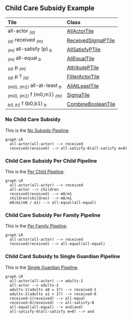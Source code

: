 <head>
  <script src="https://cdnjs.cloudflare.com/ajax/libs/mermaid/9.4.3/mermaid.min.js"> </script>
</head>


## Child Care Subsidy Example

| Tile                                                | Class                                    |
|:----------------------------------------------------|:-----------------------------------------|
| all-actor <sub>*(a)*</sub>                          | [AllActorTile][AllActorTile]             |
| <sub>*(a)*</sub> received <sub>*(m)*</sub>          | [ReceivedSigmaPTile][ReceivedSigmaPTile] |
| <sub>*(m)*</sub> all-satisfy (p) <sub>*b*</sub>     | [AllSatisfyPTile][AllSatisfyPTile]       |
| <sub>*(m)*</sub> all-equal <sub>*b*</sub>           | [AllEqualTile][AllEqualTile]             |
| <sub>*(a)*</sub> p <sub>*(m)*</sub>                 | [AttributePTile][AttributePTile]         |
| <sub>*(a)*</sub> p ? <sub>*(a)*</sub>               | [FilterActorTile][FilterActorTile]       |
| <sub>*(m0), (m1)*</sub> all-at-least <sub>*b*</sub> | [AllAtLeastTile][AllAtLeastTile]         |
| <sub>*(m0), (m1)*</sub> f (m0,m1) <sub>*(m)*</sub>  | [SigmaTile][SigmaTile]                   |
| <sub>*b0, b1*</sub> f (b0,b1) <sub>*b*</sub>  | [CombineBooleanTile][CombineBooleanTile]          |


### No Child Care Subsidy

This is the [No Subsidy Pipeline][CcsNoSubsidyPipeline].

```mermaid
graph LR
  all-actor(all-actor) --> received
  received(received) --> all-satisfy-0(all-satisfy m=0)
```


### Child Care Subsidy Per Child Pipeline

This is the [Per Child Pipeline][CcsPerChildPipeline].

```mermaid
graph LR
  all-actor(all-actor) --> received
  all-actor --> children
  received(received) --> m0/m1
  children(children) --> m0/m1
  m0/m1(m0 / m1) --> all-equal(all-equal)
```


### Child Care Subsidy Per Family Pipeline

This is the [Per Family Pipeline][CcsPerFamilyPipeline].

```mermaid
graph LR
  all-actor(all-actor) --> received
  received(received) --> all-equal(all-equal)
```


### Child Card Subsidy to Single Guardian Pipeline

This is the [Single Guardian Pipeline][CcsSingleGuardianPipeline].

```mermaid
graph LR
  all-actor(all-actor) --> adults-1
  all-actor --> adults-2
  adults-1(adults a0 = 1?) --> received-1
  adults-2(adults a1 > 1?) --> received-0
  received-1(received) --> all-equal
  received-0(received) --> all-satisfy-0
  all-equal(all-equal) --> and(and)
  all-satisfy-0(all-satisfy m=0) --> and
```

[AllActorTile]: https://github.com/julianmendez/tiles/blob/master/core/src/main/scala/soda/tiles/fairness/tile/AllActorTile.soda
[ReceivedSigmaPTile]: https://github.com/julianmendez/tiles/blob/master/core/src/main/scala/soda/tiles/fairness/tile/ReceivedSigmaPTile.soda
[AllSatisfyPTile]: https://github.com/julianmendez/tiles/blob/master/core/src/main/scala/soda/tiles/fairness/tile/AllSatisfyPTile.soda
[AllEqualTile]: https://github.com/julianmendez/tiles/blob/master/core/src/main/scala/soda/tiles/fairness/tile/AllEqualTile.soda
[AttributePTile]: https://github.com/julianmendez/tiles/blob/master/core/src/main/scala/soda/tiles/fairness/tile/AttributePTile.soda
[FilterActorTile]: https://github.com/julianmendez/tiles/blob/master/core/src/main/scala/soda/tiles/fairness/tile/FilterActorTile.soda
[AllAtLeastTile]: https://github.com/julianmendez/tiles/blob/master/core/src/main/scala/soda/tiles/fairness/tile/AllAtLeastTile.soda
[SigmaTile]: https://github.com/julianmendez/tiles/blob/master/core/src/main/scala/soda/tiles/fairness/tile/SigmaTile.soda
[CombineBooleanTile]: https://github.com/julianmendez/tiles/blob/master/core/src/main/scala/soda/tiles/fairness/tile/CombineBooleanTile.soda
[CcsSingleGuardianPipeline]: https://github.com/julianmendez/tiles/blob/master/examples/src/main/scala/soda/tiles/fairness/example/childcaresubsidy/CcsSingleGuardianPipeline.soda
[CcsNoSubsidyPipeline]: https://github.com/julianmendez/tiles/blob/master/examples/src/main/scala/soda/tiles/fairness/example/childcaresubsidy/CcsNoSubsidyPipeline.soda
[CcsPerChildPipeline]: https://github.com/julianmendez/tiles/blob/master/examples/src/main/scala/soda/tiles/fairness/example/childcaresubsidy/CcsPerChildPipeline.soda
[CcsPerFamilyPipeline]: https://github.com/julianmendez/tiles/blob/master/examples/src/main/scala/soda/tiles/fairness/example/childcaresubsidy/CcsPerFamilyPipeline.soda

<script>
  window.mermaid.init(undefined, document.querySelectorAll('.language-mermaid'));
</script>


